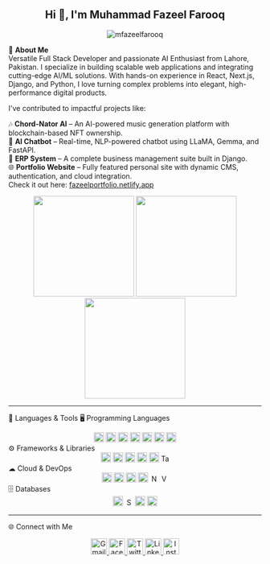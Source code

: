  <h2 align="center">
  Hi 👋, I'm Muhammad Fazeel Farooq
</h2>



<p align="center">
  <img src="https://komarev.com/ghpvc/?username=mfazeelfarooq&label=Profile%20Views&color=blueviolet&style=flat" alt="mfazeelfarooq" />
</p>

👋 **About Me**  
    Versatile Full Stack Developer and passionate AI Enthusiast from Lahore, Pakistan. I specialize in building scalable web applications and integrating cutting-edge AI/ML solutions. With hands-on experience in React, Next.js, Django, and Python, I love turning complex problems into elegant, high-performance digital products.

I've contributed to impactful projects like:

🎶 **Chord-Nator AI** – An AI-powered music generation platform with blockchain-based NFT ownership.  
🤖 **AI Chatbot** – Real-time, NLP-powered chatbot using LLaMA, Gemma, and FastAPI.  
🧾 **ERP System** – A complete business management suite built in Django.  
🌐 **Portfolio Website** – Fully featured personal site with dynamic CMS, authentication, and cloud integration.  
Check it out here: [fazeelportfolio.netlify.app](https://fazeelportfolio.netlify.app)


<p align="center">
  <img src="https://github-readme-stats.vercel.app/api?username=mfazeelfarooq&show_icons=true&theme=tokyonight" height="200"/>
  <img src="https://github-readme-stats.vercel.app/api/top-langs/?username=mfazeelfarooq&layout=compact&theme=tokyonight" height="200"/>
  <img src="https://streak-stats.demolab.com?user=mfazeelfarooq&theme=tokyonight" height="200"/>
</p>

---
🧰 Languages & Tools
🖥 Programming Languages
<p align="center" style="margin: 0; padding: 0;"> <img src="https://cdn.jsdelivr.net/gh/devicons/devicon/icons/python/python-original.svg" height="20" alt="Python"/> <img src="https://cdn.jsdelivr.net/gh/devicons/devicon/icons/javascript/javascript-original.svg" height="20" alt="JavaScript"/> <img src="https://cdn.jsdelivr.net/gh/devicons/devicon/icons/typescript/typescript-original.svg" height="20" alt="TypeScript"/> <img src="https://cdn.jsdelivr.net/gh/devicons/devicon/icons/php/php-original.svg" height="20" alt="PHP"/> <img src="https://cdn.jsdelivr.net/gh/devicons/devicon/icons/cplusplus/cplusplus-original.svg" height="20" alt="C++"/> <img src="https://cdn.jsdelivr.net/gh/devicons/devicon/icons/html5/html5-original.svg" height="20" alt="HTML5"/> <img src="https://cdn.jsdelivr.net/gh/devicons/devicon/icons/css3/css3-original.svg" height="20" alt="CSS3"/> </p>
⚙ Frameworks & Libraries
<p align="center" style="margin: 0; padding: 0;"> <img src="https://cdn.jsdelivr.net/gh/devicons/devicon/icons/django/django-plain.svg" height="20" alt="Django"/> <img src="https://cdn.jsdelivr.net/gh/devicons/devicon/icons/nextjs/nextjs-original.svg" height="20" alt="Next.js"/> <img src="https://cdn.jsdelivr.net/gh/devicons/devicon/icons/react/react-original.svg" height="20" alt="React"/> <img src="https://cdn.jsdelivr.net/gh/devicons/devicon/icons/nodejs/nodejs-original.svg" height="20" alt="Node.js"/> <img src="https://cdn.jsdelivr.net/gh/devicons/devicon/icons/bootstrap/bootstrap-original.svg" height="20" alt="Bootstrap"/> <img src="https://img.shields.io/badge/Tailwind-38B2AC?style=flat&logo=tailwind-css&logoColor=white" height="16" alt="Tailwind CSS"/> </p>
☁ Cloud & DevOps
<p align="center" style="margin: 0; padding: 0;"> <img src="https://cdn.jsdelivr.net/gh/devicons/devicon/icons/amazonwebservices/amazonwebservices-original-wordmark.svg" height="20" alt="AWS"/> <img src="https://cdn.jsdelivr.net/gh/devicons/devicon/icons/docker/docker-original.svg" height="20" alt="Docker"/> <img src="https://cdn.jsdelivr.net/gh/devicons/devicon/icons/git/git-original.svg" height="20" alt="Git"/> <img src="https://cdn.jsdelivr.net/gh/devicons/devicon/icons/github/github-original.svg" height="20" alt="GitHub"/> <img src="https://img.shields.io/badge/Netlify-00C7B7?style=flat&logo=netlify&logoColor=white" height="16" alt="Netlify"/> <img src="https://img.shields.io/badge/Vercel-000000?style=flat&logo=vercel&logoColor=white" height="16" alt="Vercel"/> </p>
🗄 Databases
<p align="center" style="margin: 0; padding: 0;"> <img src="https://cdn.jsdelivr.net/gh/devicons/devicon/icons/mongodb/mongodb-original.svg" height="20" alt="MongoDB"/> <img src="https://img.shields.io/badge/Supabase-3ECF8E?style=flat&logo=supabase&logoColor=white" height="16" alt="Supabase"/> <img src="https://cdn.jsdelivr.net/gh/devicons/devicon/icons/postgresql/postgresql-original.svg" height="20" alt="PostgreSQL"/> <img src="https://cdn.jsdelivr.net/gh/devicons/devicon/icons/mysql/mysql-original.svg" height="20" alt="MySQL"/> </p>

---

🌐 Connect with Me
<p align="center"> <a href="mailto:me.fazeel.farooq@gmail.com" target="_blank"> <img src="https://img.icons8.com/color/48/000000/gmail-new.png" alt="Gmail" width="32" height="32"/> </a> <a href="https://www.facebook.com/MFFgh/" target="_blank"> <img src="https://cdn.jsdelivr.net/gh/devicons/devicon/icons/facebook/facebook-original.svg" alt="Facebook" width="32" height="32"/> </a> <a href="https://twitter.com/youruser" target="_blank"> <img src="https://cdn.jsdelivr.net/gh/devicons/devicon/icons/twitter/twitter-original.svg" alt="Twitter" width="32" height="32"/> </a> <a href="https://www.linkedin.com/in/mfazeelfarooq" target="_blank"> <img src="https://cdn.jsdelivr.net/gh/devicons/devicon/icons/linkedin/linkedin-original.svg" alt="LinkedIn" width="32" height="32"/> </a> <a href="https://www.instagram.com/mfazeelfarooq/" target="_blank"> <img src="https://img.icons8.com/color/48/000000/instagram-new--v1.png" alt="Instagram" width="32" height="32"/> </a> </p>

